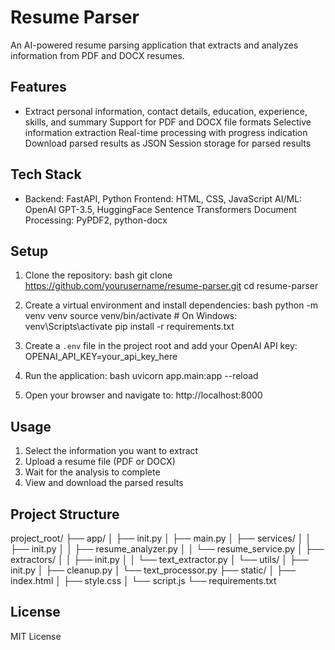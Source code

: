 # Resume Parser
An AI-powered resume parsing application that extracts and analyzes information from PDF and DOCX resumes.
## Features
- Extract personal information, contact details, education, experience, skills, and summary
 Support for PDF and DOCX file formats
 Selective information extraction
 Real-time processing with progress indication
 Download parsed results as JSON
 Session storage for parsed results
## Tech Stack
- Backend: FastAPI, Python
 Frontend: HTML, CSS, JavaScript
 AI/ML: OpenAI GPT-3.5, HuggingFace Sentence Transformers
 Document Processing: PyPDF2, python-docx
## Setup
1. Clone the repository:
bash
git clone https://github.com/yourusername/resume-parser.git
cd resume-parser

2. Create a virtual environment and install dependencies:
bash
python -m venv venv
source venv/bin/activate # On Windows: venv\Scripts\activate
pip install -r requirements.txt

3. Create a `.env` file in the project root and add your OpenAI API key:
OPENAI_API_KEY=your_api_key_here

4. Run the application:
bash
uvicorn app.main:app --reload

5. Open your browser and navigate to:
http://localhost:8000

## Usage

1. Select the information you want to extract
2. Upload a resume file (PDF or DOCX)
3. Wait for the analysis to complete
4. View and download the parsed results

## Project Structure
project_root/
├── app/
│ ├── init.py
│ ├── main.py
│ ├── services/
│ │ ├── init.py
│ │ ├── resume_analyzer.py
│ │ └── resume_service.py
│ ├── extractors/
│ │ ├── init.py
│ │ └── text_extractor.py
│ └── utils/
│ ├── init.py
│ ├── cleanup.py
│ └── text_processor.py
├── static/
│ ├── index.html
│ ├── style.css
│ └── script.js
└── requirements.txt

## License

MIT License
